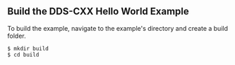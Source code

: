 ## Build the DDS-CXX Hello World Example

To build the example, navigate to the example's directory and create a build folder.

```
$ mkdir build
$ cd build
```
